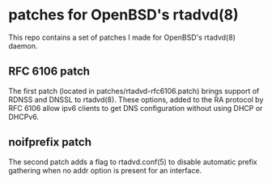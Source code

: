 patches for OpenBSD's rtadvd(8)
===============================

This repo contains a set of patches I made for OpenBSD's rtadvd(8) daemon.


## RFC 6106 patch

The first patch (located in patches/rtadvd-rfc6106.patch) brings support of
RDNSS and DNSSL to rtadvd(8). These options, added to the RA protocol by RFC
6106 allow ipv6 clients to get DNS configuration without using DHCP or DHCPv6.


## noifprefix patch

The second patch adds a flag to rtadvd.conf(5) to disable automatic prefix
gathering when no addr option is present for an interface.
